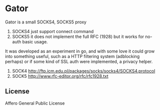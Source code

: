 Gator
=====

Gator is a small SOCKS4, SOCKS5 proxy

1. SOCKS4 just support connect command
1. SOCKS5 it does not implement the full RFC (1928) but it works for no-auth basic usage.

It was developed as an experiment in go, and with some love it could grow
into something useful, such as a HTTP filtering system (adblocking perhaps)
or if some kind of SSL auth were implemented, a privacy helper.

1. SOCK4 http://ftp.icm.edu.pl/packages/socks/socks4/SOCKS4.protocol
1. SOCK5 http://www.rfc-editor.org/rfc/rfc1928.txt

License
-------
Affero General Public License

